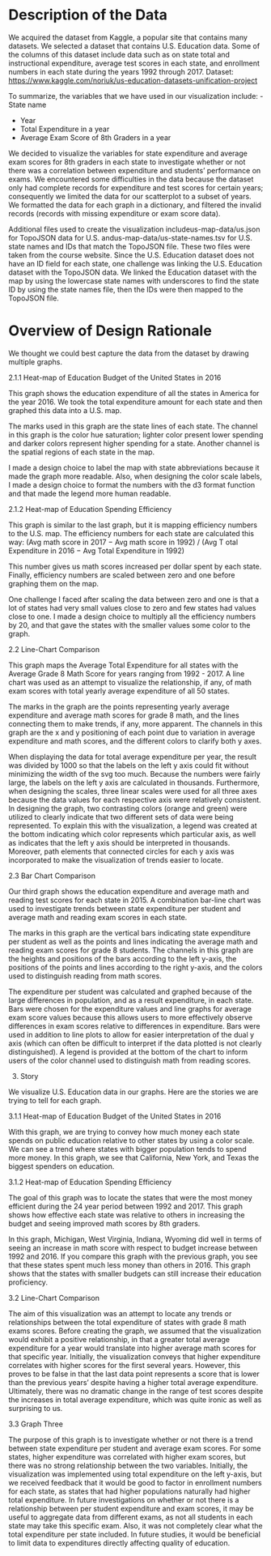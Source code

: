 # Description of the Data
We acquired the ​dataset​ from Kaggle, a popular site that contains many datasets. We selected a dataset that contains U.S. Education data. Some of the columns of this dataset include data such as on state total and instructional expenditure, average test scores in each state, and enrollment numbers in each state during the years 1992 through 2017. Dataset: ​https://www.kaggle.com/noriuk/us-education-datasets-unification-project

To summarize, the variables that we have used in our visualization include: - State name
  - Year
  - Total Expenditure in a year
  - Average Exam Score of 8th Graders in a year
  
We decided to visualize the variables for state expenditure and average exam scores for 8th graders in each state to investigate whether or not there was a correlation between expenditure and students’ performance on exams. We encountered some difficulties in the data because the dataset only had complete records for expenditure and test scores for certain years; consequently we limited the data for our scatterplot to a subset of years. We formatted the data for each graph in a dictionary, and filtered the invalid records (records with missing expenditure or exam score data).

Additional files used to create the visualization include ​us-map-data/us.json​ for TopoJSON data for U.S. and ​us-map-data/us-state-names.tsv​ for U.S. state names and IDs that match the TopoJSON file. These two files were taken from the course website. Since the U.S. Education dataset does not have an ID field for each state, one challenge was linking the U.S. Education dataset with the TopoJSON data. We linked the Education dataset with the map by using the lowercase state names with underscores to find the state ID by using the state names file, then the IDs were then mapped to the TopoJSON file.
  
# Overview of Design Rationale

We thought we could best capture the data from the dataset by drawing multiple graphs.

2.1.1 Heat-map of Education Budget of the United States in 2016

This graph shows the education expenditure of all the states in America for the year 2016. We took the total expenditure amount for each state and then graphed this data into a U.S. map.

The marks used in this graph are the state lines of each state. The channel in this graph is the color hue saturation; lighter color present lower spending and darker colors represent higher spending for a state. Another channel is the spatial regions of each state in the map.

I made a design choice to label the map with state abbreviations because it made the graph more readable. Also, when designing the color scale labels, I made a design choice to format the numbers with the d3 format function and that made the legend more human readable.

2.1.2 Heat-map of Education Spending Efficiency

This graph is similar to the last graph, but it is mapping efficiency numbers to the U.S.
map. The efficiency numbers for each state are calculated this way:
(Avg math score in 2017 − Avg math score in 1992) / (Avg T otal Expenditure in 2016 − Avg Total Expenditure in 1992)

This number gives us math scores increased per dollar spent by each state. Finally, efficiency numbers are scaled between zero and one before graphing them on the map.

One challenge I faced after scaling the data between zero and one is that a lot of states had very small values close to zero and few states had values close to one. I made a design choice to multiply all the efficiency numbers by 20, and that gave the states with the smaller values some color to the graph.

2.2 Line-Chart Comparison
 
This graph maps the Average Total Expenditure for all states with the Average Grade 8 Math Score for years ranging from 1992 - 2017. A line chart was used as an attempt to visualize the relationship, if any, of math exam scores with total yearly average expenditure of all 50 states.

The marks in the graph are the points representing yearly average expenditure and average math scores for grade 8 math, and the lines connecting them to make trends, if any, more apparent. The channels in this graph are the x and y positioning of each point due to variation in average expenditure and math scores, and the different colors to clarify both y axes.

When displaying the data for total average expenditure per year, the result was divided by 1000 so that the labels on the left y axis could fit without minimizing the width of the svg too much. Because the numbers were fairly large, the labels on the left y axis are calculated in thousands. Furthermore, when designing the scales, three linear scales were used for all three axes because the data values for each respective axis were relatively consistent. In designing the graph, two contrasting colors (orange and green) were utilized to clearly indicate that two different sets of data were being represented. To explain this with the visualization, a legend was created at the bottom indicating which color represents which particular axis, as well as indicates that the left y axis should be interpreted in thousands. Moreover, path elements that connected circles for each y axis was incorporated to make the visualization of trends easier to locate.

2.3 Bar Chart Comparison

Our third graph shows the education expenditure and average math and reading test scores for each state in 2015. A combination bar-line chart was used to investigate trends between state expenditure per student and average math and reading exam scores in each state.

The marks in this graph are the vertical bars indicating state expenditure per student as well as the points and lines indicating the average math and reading exam scores for grade 8 students. The channels in this graph are the heights and positions of the bars according to the left y-axis, the positions of the points and lines according to the right y-axis, and the colors used to distinguish reading from math scores.

The expenditure per student was calculated and graphed because of the large differences in population, and as a result expenditure, in each state. Bars were chosen for the expenditure values and line graphs for average exam score values because this allows users to more effectively observe differences in exam scores relative to differences in expenditure. Bars were used in addition to line plots to allow for easier interpretation of the dual y axis (which can often be difficult to interpret if the data plotted is not clearly distinguished). A legend is provided at the bottom of the chart to inform users of the color channel used to distinguish math from reading scores.

3. Story

We visualize U.S. Education data in our graphs. Here are the stories we are trying to tell for each graph.

3.1.1 Heat-map of Education Budget of the United States in 2016

With this graph, we are trying to convey how much money each state spends on public education relative to other states by using a color scale. We can see a trend where states with bigger population tends to spend more money. In this graph, we see that California, New York, and Texas the biggest spenders on education.

3.1.2 Heat-map of Education Spending Efficiency

The goal of this graph was to locate the states that were the most money efficient during the 24 year period between 1992 and 2017. This graph shows how effective each state was relative to others in increasing the budget and seeing improved math scores by 8th graders.

In this graph, Michigan, West Virginia, Indiana, Wyoming did well in terms of seeing an increase in math score with respect to budget increase between 1992 and 2016. If you compare this graph with the previous graph, you see that these states spent much less money than others in 2016. This graph shows that the states with smaller budgets can still increase their education proficiency.

3.2 Line-Chart Comparison

The aim of this visualization was an attempt to locate any trends or relationships between the total expenditure of states with grade 8 math exams scores. Before creating the graph, we assumed that the visualization would exhibit a positive relationship, in that a greater total average expenditure for a year would translate into higher average math scores for that specific year. Initially, the visualization conveys that higher expenditure correlates with higher scores for the first several years. However, this proves to be false in that the last data point represents a score that is lower than the previous years’ despite having a higher total average expenditure. Ultimately, there was no dramatic change in the range of test scores despite the increases in total average expenditure, which was quite ironic as well as surprising to us.

3.3 Graph Three

The purpose of this graph is to investigate whether or not there is a trend between state expenditure per student and average exam scores. For some states, higher expenditure was correlated with higher exam scores, but there was no strong relationship between the two variables. Initially, the visualization was implemented using total expenditure on the left y-axis, but we received feedback that it would be good to factor in enrollment numbers for each state, as states that had higher populations naturally had higher total expenditure. In future investigations on whether or not there is a relationship between per student expenditure and exam scores, it may be useful to aggregate data from different exams, as not all students in each state may take this specific exam. Also, it was not completely clear what the total expenditure per state included. In future studies, it would be beneficial to limit data to expenditures directly affecting quality of education.
